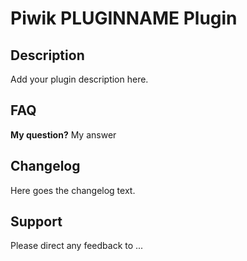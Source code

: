 # Piwik PLUGINNAME Plugin

## Description

Add your plugin description here.

## FAQ

__My question?__
My answer

## Changelog

Here goes the changelog text.

## Support

Please direct any feedback to ...